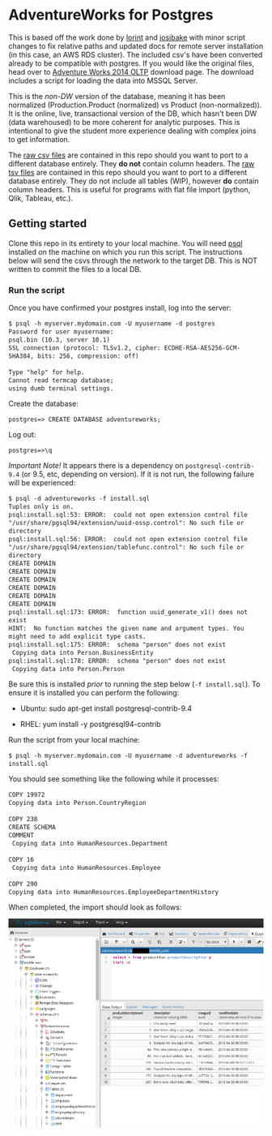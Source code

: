 # AdventureWorks for Postgres

This is based off the work done by [lorint](https://github.com/lorint/AdventureWorks-for-Postgres) and [josibake](https://github.com/NorfolkDataSci/adventure-works-postgres/) with minor script changes to fix relative paths and updated docs for remote server installation (in this case, an AWS RDS cluster). The included csv's have been converted already to be compatible with postgres. If you would like the original files, head over to [Adventure Works 2014 OLTP](https://msftdbprodsamples.codeplex.com/downloads/get/880662) download page. The download includes a script for loading the data into MSSQL Server.

This is the *non-DW* version of the database, meaning it has been normalized (Production.Product (normalized) vs Product (non-normalized)). It is the online, live, transactional version of the DB, which hasn't been DW (data warehoused) to be more coherent for analytic purposes. This is intentional to give the student more experience dealing with complex joins to get information.

The [raw csv files](./data) are contained in this repo should you want to port to a different database entirely. They **do not** contain column headers.
The [raw tsv files](./tsvs) are contained in this repo should you want to port to a different database entirely. They do not include all tables (WIP), however **do** contain column headers. This is useful for programs with flat file import (python, Qlik, Tableau, etc.).

## Getting started

Clone this repo in its entirety to your local machine. You will need [psql](https://www.postgresql.org/download/) installed on the machine on which you run this script. The instructions below will send the csvs through the network to the target DB. This is NOT written to commit the files to a local DB.

### Run the script

Once you have confirmed your postgres install, log into the server:

	$ psql -h myserver.mydomain.com -U myusername -d postgres
	Password for user myusername: 
	psql.bin (10.3, server 10.1)
	SSL connection (protocol: TLSv1.2, cipher: ECDHE-RSA-AES256-GCM-SHA384, bits: 256, compression: off)
	
	Type "help" for help.
	Cannot read termcap database;
	using dumb terminal settings.

Create the database:

	postgres=> CREATE DATABASE adventureworks;

Log out:

	postgres=>\q

*Important Note!* It appears there is a dependency on `postgresql-contrib-9.4` (or 9.5, etc, depending on version). If it is not run, the following failure will be experienced:

	$ psql -d adventureworks -f install.sql 
	Tuples only is on.
	psql:install.sql:53: ERROR:  could not open extension control file "/usr/share/pgsql94/extension/uuid-ossp.control": No such file or directory
	psql:install.sql:56: ERROR:  could not open extension control file "/usr/share/pgsql94/extension/tablefunc.control": No such file or directory
	CREATE DOMAIN
	CREATE DOMAIN
	CREATE DOMAIN
	CREATE DOMAIN
	CREATE DOMAIN
	CREATE DOMAIN
	psql:install.sql:173: ERROR:  function uuid_generate_v1() does not exist
	HINT:  No function matches the given name and argument types. You might need to add explicit type casts.
	psql:install.sql:175: ERROR:  schema "person" does not exist
	 Copying data into Person.BusinessEntity
	psql:install.sql:178: ERROR:  schema "person" does not exist
	 Copying data into Person.Person

Be sure this is installed _prior_ to running the step below (`-f install.sql`). To ensure it is installed you can perform the following:

  - Ubuntu:
	sudo apt-get install postgresql-contrib-9.4

  - RHEL:
	yum install -y postgresql94-contrib

Run the script from your local machine:

	$ psql -h myserver.mydomain.com -U myusername -d adventureworks -f install.sql

You should see something like the following while it processes:

	COPY 19972
	Copying data into Person.CountryRegion
	
	COPY 238
	CREATE SCHEMA
	COMMENT
	 Copying data into HumanResources.Department
	
	COPY 16
	 Copying data into HumanResources.Employee
	
	COPY 290
	Copying data into HumanResources.EmployeeDepartmentHistory

When completed, the import should look as follows:

![completed import](./assets/finished.png)
